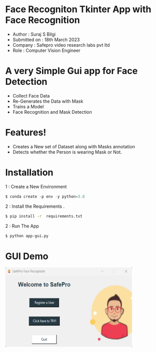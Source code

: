 # Face Recogniton Tkinter App with Face Recognition

  - Author : Suraj S Bilgi
  - Submitted on : 18th March 2023
  - Company : Safepro video research labs pvt ltd 
  - Role : Computer Vision Engineer


# A very Simple Gui app for Face Detection 

  - Collect Face Data
  - Re-Generates the Data with Mask
  - Trains a Model
  - Face Recognition and Mask Detection

#  Features!

  - Creates a New set of Dataset along with Masks annotation
  - Detects whether the Person is wearing Mask or Not. 
  
  
# Installation

1 : Create a New Environment

```py
$ conda create -p env -y python=3.8
```

2 : Install the Requirements .
```sh
$ pip install -r  requirements.txt
```

2 : Run The App 

```sh
$ python app-gui.py
```

# GUI Demo
<p>
<p align="left"><img height="250" width=400" src="https://github.com/SurajBilgi/SurajB-FaceRecognition/blob/deployed/GUI_Interface.png" alt="01-1"/>
</p>
</p>
